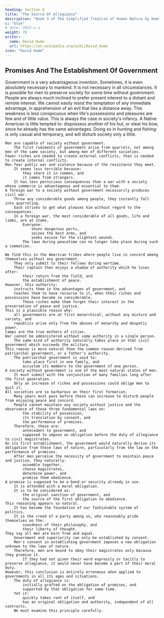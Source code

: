 ```yaml
---
heading: Section 8
title: "The Source Of Allegiance"
description: "Book 3 of The Simplified Treatise of Human Nature by Hume"
c: "blue"
# date: 2015-x-x
weight: 70
writer:
  name: David Hume
  url: https://en.wikipedia.org/wiki/David_Hume
icon: "David Hume"
---
```




## Promises And The Establishment Of Government

Government is a very advantageous invention.
        Sometimes, it is even absolutely necessary to mankind.
        It is not necessary in all circumstances.
            It is possible for men to preserve society for some time without government.
    People are always much inclined to prefer present interest to a distant and remote interest.
        We cannot easily resist the temptation of any immediate advantage, in apprehension of an evil that lies a distance away.
        This weakness is less conspicuous when life's possessions and pleasures are few and of little value.
            This is always the case in society's infancy.
            A Native American is little tempted to:
                dispossess another of his hut, or
                steal his bow, since he already has the same advantages.
            Doing so in hunting and fishing:
                is only casual and temporary, and
                will disturb society only a little.

    Men are capable of society without government.
        The first rudiments of government arise from quarrels, not among men of the same society, but among men of different societies.
    Fewer riches are needed to create external conflicts, than is needed to create internal conflicts.
    Men fear public war and violence because of the resistance they meet.
        It seems less terrible because:
            they share it in common, and
            it comes from strangers.
        It has less pernicious consequences than a war with a society whose commerce is advantageous and essential to them.
    A foreign war to a society without government necessarily produces civil war.
        Throw any considerable goods among people, they instantly fall into quarreling.
        Each strives to get what pleases him without regard to the consequences.
        In a foreign war, the most considerable of all goods, life and limbs, are at stake.
            Everyone:
                shuns dangerous ports,
                seizes the best arms, and
                seeks excuse for the slightest wounds.
            The laws during peacetime can no longer take place during such a commotion.

    We find this in the American tribes where people live in concord among themselves without any government.
        They only submit to their fellows during wartime.
        Their captain then enjoys a shadow of authority which he loses after:
            their return from the field, and
            the establishment of peace.
    However, this authority:
        instructs them in the advantages of government, and
        teaches them to have recourse to it, when their riches and possessions have become so considerable.
            These riches make them forget their interest in the preservation of peace and justice.
    This is a plausible reason why:
        all governments are at first monarchical, without any mixture and variety, and
        republics arise only from the abuses of monarchy and despotic power.
    Camps are the true mothers of cities.
    War cannot be administered without some authority in a single person.
        The same kind of authority naturally takes place in that civil government which succeeds the military.
    This reason is more natural than the common reason derived from patriarchal government, or a father's authority.
        The patriarchal government is said to:
            take place first in one family, and
            accustom its members to the government of one person.
    A society without government is one of the most natural states of men.
        It must submit with the conjunction of many families long after the first generation.
        Only an increase of riches and possessions could oblige men to quit it.
    All societies are so barbarous on their first formation.
        Many years must pass before these can increase to disturb people from enjoying peace and concord.
        People cannot maintain any society without justice and the observance of those three fundamental laws on:
            the stability of possession,
            its translation by consent, and
            the performance of promises.
        Therefore, these are:
            antecedent to government, and
            supposed to impose an obligation before the duty of allegiance to civil magistrates.
    On its first establishment, the government would naturally derive its obligation from those laws of nature, particularly from the law on the performance of promises.
        After men perceive the necessity of government to maintain peace and justice, they naturally:
            assemble together,
            choose magistrates,
            determine power, and
            promise them obedience.
    A promise is supposed to be a bond or security already in use.
        It is attended with a moral obligation.
        It is to be considered as:
            the original sanction of government, and
            the source of the first obligation to obedience.
    This reasoning appears so natural.
        It has become the foundation of our fashionable system of politics.
        It is the creed of a party among us, who reasonably pride themselves on the:
            soundness of their philosophy, and
            their liberty of thought.
    They say all men are born free and equal.
        Government and superiority can only be established by consent.
        Men's consent in establishing government imposes a new obligation unknown to the laws of nature.
        Therefore, men are bound to obey their magistrates only because they promise it.
            If they had not given their word expressly or tacitly to preserve allegiance, it would never have become a part of their moral duty.
    However, this conclusion is entirely erroneous when applied to governments in all its ages and situations.
        The duty of allegiance is:
            initially grafted on the obligation of promises, and
            supported by that obligation for some time.
        Yet it:
            quickly takes root of itself, and
            has an original obligation and authority, independent of all contracts.
        We must examine this principle carefully.


